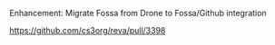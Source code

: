 Enhancement: Migrate Fossa from Drone to Fossa/Github integration

https://github.com/cs3org/reva/pull/3398